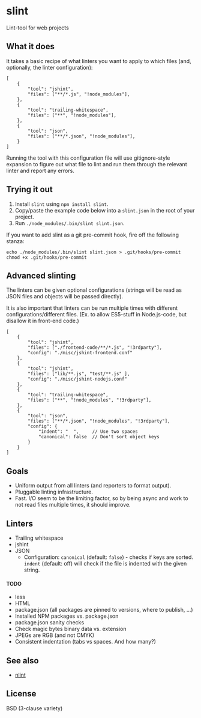 slint
=====

Lint-tool for web projects

What it does
------------

It takes a basic recipe of what linters you want to apply to which files (and,
optionally, the linter configuration):

    [
        {
            "tool": "jshint",
            "files": ["**/*.js", "!node_modules"],
        },
        {
            "tool": "trailing-whitespace",
            "files": ["**", "!node_modules"],
        },
        {
            "tool": "json",
            "files": ["**/*.json", "!node_modules"],
        }
    ]

Running the tool with this configuration file will use gitignore-style
expansion to figure out what file to lint and run them through the relevant
linter and report any errors.

Trying it out
-------------

 1. Install `slint` using `npm install slint`.
 2. Copy/paste the example code below into a `slint.json` in the root of your project.
 3. Run `./node_modules/.bin/slint slint.json`.

If you want to add slint as a git pre-commit hook, fire off the following stanza:

    echo ./node_modules/.bin/slint slint.json > .git/hooks/pre-commit
    chmod +x .git/hooks/pre-commit

Advanced slinting
-----------------

The linters can be given optional configurations (strings will be read as JSON
files and objects will be passed directly).

It is also important that linters can be run multiple times with different
configurations/different files. (Ex. to allow ES5-stuff in Node.js-code, but
disallow it in front-end code.)

    [
        {
            "tool": "jshint",
            "files": ["./frontend-code/**/*.js", "!3rdparty"],
            "config": "./misc/jshint-frontend.conf"
        },
        {
            "tool": "jshint",
            "files": ["lib/**.js", "test/**.js" ],
            "config": "./misc/jshint-nodejs.conf"
        },
        {
            "tool": "trailing-whitespace",
            "files": ["**", "!node_modules", "!3rdparty"],
        },
        {
            "tool": "json",
            "files": ["**/*.json", "!node_modules", "!3rdparty"],
			"config": {
				"indent": "  ",     // Use two spaces
				"canonical": false  // Don't sort object keys
			}
        }
    ]

Goals
-----

 * Uniform output from all linters (and reporters to format output).
 * Pluggable linting infrastructure.
 * Fast. I/O seem to be the limiting factor, so by being async and work to not
   read files multiple times, it should improve.

Linters
-------

 * Trailing whitespace
 * jshint
 * JSON
   * Configuration: `canonical` (default: `false`) - checks if keys are sorted.
	 `indent` (default: off) will check if the file is indented with the given
	 string.

#### TODO

 * less
 * HTML
 * package.json (all packages are pinned to versions, where to publish, ...)
 * Installed NPM packages vs. package.json
 * package.json sanity checks
 * Check magic bytes binary data vs. extension
 * JPEGs are RGB (and not CMYK)
 * Consistent indentation (tabs vs spaces. And how many?)

See also
--------

 * [nlint](https://github.com/codenothing/Nlint)

License
-------

BSD (3-clause variety)
